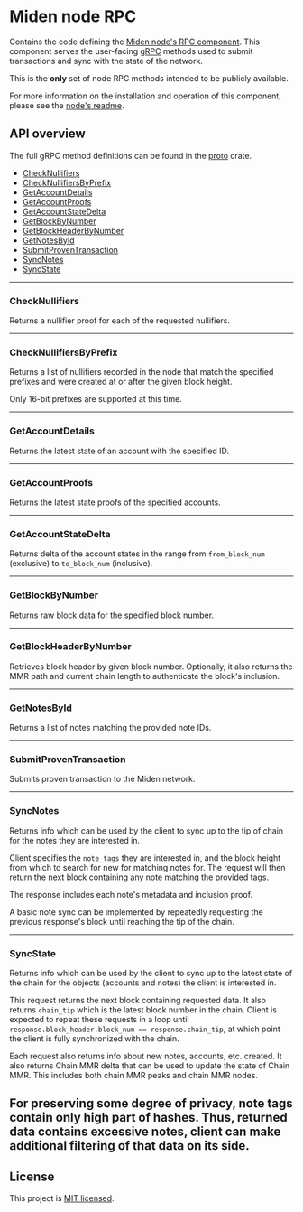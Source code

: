 # Miden node RPC

Contains the code defining the [Miden node's RPC component](/README.md#architecture). This component serves the
user-facing [gRPC](https://grpc.io) methods used to submit transactions and sync with the state of the network.

This is the **only** set of node RPC methods intended to be publicly available.

For more information on the installation and operation of this component, please see the [node's readme](/README.md).

## API overview

The full gRPC method definitions can be found in the [proto](../proto/README.md) crate.

<!--toc:start-->

- [CheckNullifiers](#checknullifiers)
- [CheckNullifiersByPrefix](#checknullifiersbyprefix)
- [GetAccountDetails](#getaccountdetails)
- [GetAccountProofs](#getaccountproofs)
- [GetAccountStateDelta](#getaccountstatedelta)
- [GetBlockByNumber](#getblockbynumber)
- [GetBlockHeaderByNumber](#getblockheaderbynumber)
- [GetNotesById](#getnotesbyid)
- [SubmitProvenTransaction](#submitproventransaction)
- [SyncNotes](#syncnotes)
- [SyncState](#syncstate)

<!--toc:end-->

---

### CheckNullifiers

Returns a nullifier proof for each of the requested nullifiers.

---

### CheckNullifiersByPrefix

Returns a list of nullifiers recorded in the node that match the specified prefixes and were created at or after 
the given block height.

Only 16-bit prefixes are supported at this time.

---

### GetAccountDetails

Returns the latest state of an account with the specified ID.

---

### GetAccountProofs

Returns the latest state proofs of the specified accounts.

---

### GetAccountStateDelta

Returns delta of the account states in the range from `from_block_num` (exclusive) to `to_block_num` (inclusive).

---

### GetBlockByNumber

Returns raw block data for the specified block number.

---

### GetBlockHeaderByNumber

Retrieves block header by given block number. Optionally, it also returns the MMR path and current chain length to
authenticate the block's inclusion.

---

### GetNotesById

Returns a list of notes matching the provided note IDs.

---

### SubmitProvenTransaction

Submits proven transaction to the Miden network.

---

### SyncNotes

Returns info which can be used by the client to sync up to the tip of chain for the notes they are interested in.

Client specifies the `note_tags` they are interested in, and the block height from which to search for new for matching
notes for. The request will then return the next block containing any note matching the provided tags.

The response includes each note's metadata and inclusion proof.

A basic note sync can be implemented by repeatedly requesting the previous response's block until reaching the tip of
the chain.

---

### SyncState

Returns info which can be used by the client to sync up to the latest state of the chain for the objects (accounts and
notes) the client is interested in.

This request returns the next block containing requested data. It also returns `chain_tip` which is the latest block
number in the chain. Client is expected to repeat these requests in a loop until
`response.block_header.block_num == response.chain_tip`, at which point the client is fully synchronized with the chain.

Each request also returns info about new notes, accounts, etc. created. It also returns Chain MMR delta that can be
used to update the state of Chain MMR. This includes both chain MMR peaks and chain MMR nodes.

For preserving some degree of privacy, note tags contain only high part of hashes. Thus, returned data contains excessive 
notes, client can make additional filtering of that data on its side.
---

## License

This project is [MIT licensed](../../LICENSE).
